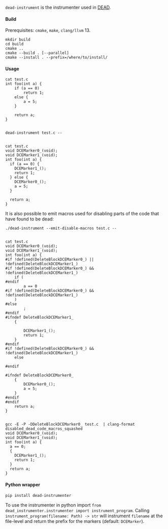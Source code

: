 `dead-instrument` is the instrumenter used in [DEAD](https://github.com/DeadCodeProductions/dead).


#### Build

Prerequisites: `cmake`, `make`, `clang/llvm` 13.

```
mkdir build
cd build
cmake .. 
cmake --build . [--parallel]
cmake --install . --prefix=/where/to/install/
```

#### Usage
```
cat test.c
int foo(int a) {
    if (a == 0)
        return 1;
    else {
        a = 5;
    }

    return a;
}


dead-instrument test.c --


cat test.c
void DCEMarker0_(void);
void DCEMarker1_(void);
int foo(int a) {
  if (a == 0) {
    DCEMarker1_();
    return 1;
  } else {
    DCEMarker0_();
    a = 5;
  }

  return a;
}
```
It is also possible to emit macros used for disabling parts of the code that have found to be dead:
```
./dead-instrument --emit-disable-macros test.c --


cat test.c
void DCEMarker0_(void);
void DCEMarker1_(void);
int foo(int a) {
#if !defined(DeleteBlockDCEMarker0_) || !defined(DeleteBlockDCEMarker1_)
#if !defined(DeleteBlockDCEMarker0_) && !defined(DeleteBlockDCEMarker1_)
    if (
#endif
        a == 0
#if !defined(DeleteBlockDCEMarker0_) && !defined(DeleteBlockDCEMarker1_)
    )
#else
        ;
#endif
#ifndef DeleteBlockDCEMarker1_
    {

        DCEMarker1_();
        return 1;
    }
#endif
#if !defined(DeleteBlockDCEMarker0_) && !defined(DeleteBlockDCEMarker1_)
    else

#endif

#ifndef DeleteBlockDCEMarker0_
    {
        DCEMarker0_();
        a = 5;
    }
#endif
#endif
    return a;
}


gcc -E -P -DDeleteBlockDCEMarker0_ test.c  | clang-format                                                                      disabled_dead_code_macros_squashed
void DCEMarker0_(void);
void DCEMarker1_(void);
int foo(int a) {
  a == 0;
  {
    DCEMarker1_();
    return 1;
  }
  return a;
}
```


#### Python wrapper

`pip install dead-instrumenter`


To use the instrumenter in python import `from dead_instrumenter.instrumenter import instrument_program`. 
Calling `instrument_program(filename: Path) -> str` will instrument `filename` at the file-level and return the prefix for the markers (default: `DCEMarker`).
